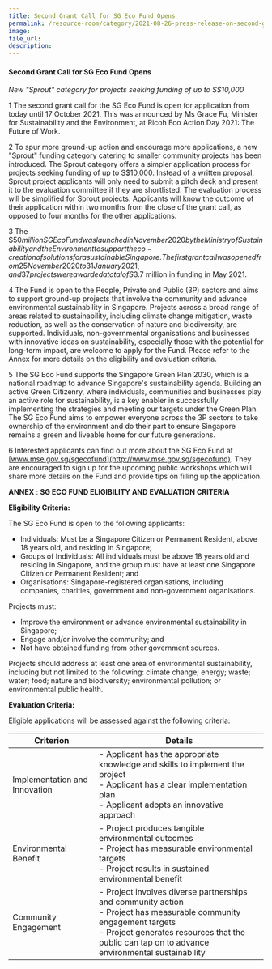 ```yaml
---  
title: Second Grant Call for SG Eco Fund Opens  
permalink: /resource-room/category/2021-08-26-press-release-on-second-grant-call-for-sg-eco-fund/  
image:  
file_url:  
description:  
---  
```


#### Second Grant Call for SG Eco Fund Opens  

_New &quot;Sprout&quot; category for projects seeking funding of up to S$10,000_

1 The second grant call for the SG Eco Fund is open for application from today until 17 October 2021. This was announced by Ms Grace Fu, Minister for Sustainability and the Environment, at Ricoh Eco Action Day 2021: The Future of Work.

2 To spur more ground-up action and encourage more applications, a new &quot;Sprout&quot; funding category catering to smaller community projects has been introduced. The Sprout category offers a simpler application process for projects seeking funding of up to S$10,000. Instead of a written proposal, Sprout project applicants will only need to submit a pitch deck and present it to the evaluation committee if they are shortlisted. The evaluation process will be simplified for Sprout projects. Applicants will know the outcome of their application within two months from the close of the grant call, as opposed to four months for the other applications.

3 The S$50 million SG Eco Fund was launched in November 2020 by the Ministry of Sustainability and the Environment to support the co-creation of solutions for a sustainable Singapore. The first grant call was opened from 25 November 2020 to 31 January 2021, and 37 projects were awarded a total of S$3.7 million in funding in May 2021.

4 The Fund is open to the People, Private and Public (3P) sectors and aims to support ground-up projects that involve the community and advance environmental sustainability in Singapore. Projects across a broad range of areas related to sustainability, including climate change mitigation, waste reduction, as well as the conservation of nature and biodiversity, are supported. Individuals, non-governmental organisations and businesses with innovative ideas on sustainability, especially those with the potential for long-term impact, are welcome to apply for the Fund. Please refer to the Annex for more details on the eligibility and evaluation criteria.

5 The SG Eco Fund supports the Singapore Green Plan 2030, which is a national roadmap to advance Singapore&#39;s sustainability agenda. Building an active Green Citizenry, where individuals, communities and businesses play an active role for sustainability, is a key enabler in successfully implementing the strategies and meeting our targets under the Green Plan. The SG Eco Fund aims to empower everyone across the 3P sectors to take ownership of the environment and do their part to ensure Singapore remains a green and liveable home for our future generations.

6 Interested applicants can find out more about the SG Eco Fund at [www.mse.gov.sg/sgecofund](http://www.mse.gov.sg/sgecofund). They are encouraged to sign up for the upcoming public workshops which will share more details on the Fund and provide tips on filling up the application.


**ANNEX** : **SG ECO FUND ELIGIBILITY AND EVALUATION CRITERIA**

**Eligibility Criteria:**

The SG Eco Fund is open to the following applicants:

- Individuals: Must be a Singapore Citizen or Permanent Resident, above 18 years old, and residing in Singapore;
- Groups of Individuals: All individuals must be above 18 years old and residing in Singapore, and the group must have at least one Singapore Citizen or Permanent Resident; and
- Organisations: Singapore-registered organisations, including companies, charities, government and non-government organisations.

Projects must:

- Improve the environment or advance environmental sustainability in Singapore;
- Engage and/or involve the community; and
- Not have obtained funding from other government sources.

Projects should address at least one area of environmental sustainability, including but not limited to the following: climate change; energy; waste; water; food; nature and biodiversity; environmental pollution; or environmental public health.

**Evaluation Criteria:**

Eligible applications will be assessed against the following criteria:

| **Criterion**                 | **Details**                                                                                                                                                                                                               |
|-------------------------------|---------------------------------------------------------------------------------------------------------------------------------------------------------------------------------------------------------------------------|
| Implementation and Innovation | - Applicant has the appropriate knowledge and skills to implement the project<br>- Applicant has a clear implementation plan<br>- Applicant adopts an innovative approach                                                 |
| Environmental Benefit         | - Project produces tangible environmental outcomes<br>- Project has measurable environmental targets<br>- Project results in sustained environmental benefit                                                              |
| Community Engagement          | - Project involves diverse partnerships and community action<br>- Project has measurable community engagement targets<br>- Project generates resources that the public can tap on to advance environmental sustainability |

